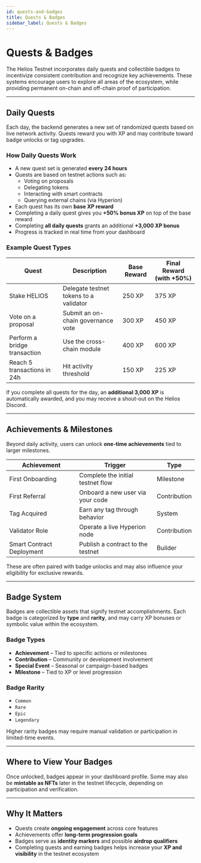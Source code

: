 ```yaml
---
id: quests-and-badges
title: Quests & Badges
sidebar_label: Quests & Badges
---
```


# Quests & Badges

The Helios Testnet incorporates daily quests and collectible badges to incentivize consistent contribution and recognize key achievements. These systems encourage users to explore all areas of the ecosystem, while providing permanent on-chain and off-chain proof of participation.

---

## Daily Quests

Each day, the backend generates a new set of randomized quests based on live network activity. Quests reward you with XP and may contribute toward badge unlocks or tag upgrades.

### How Daily Quests Work

- A new quest set is generated **every 24 hours**
- Quests are based on testnet actions such as:
  - Voting on proposals
  - Delegating tokens
  - Interacting with smart contracts
  - Querying external chains (via Hyperion)
- Each quest has its own **base XP reward**
- Completing a daily quest gives you **+50% bonus XP** on top of the base reward
- Completing **all daily quests** grants an additional **+3,000 XP bonus**
- Progress is tracked in real time from your dashboard

### Example Quest Types

| Quest | Description | Base Reward | Final Reward (with +50%) |
|-------|-------------|-------------|---------------------------|
| Stake HELIOS | Delegate testnet tokens to a validator | 250 XP | 375 XP |
| Vote on a proposal | Submit an on-chain governance vote | 300 XP | 450 XP |
| Perform a bridge transaction | Use the cross-chain module | 400 XP | 600 XP |
| Reach 5 transactions in 24h | Hit activity threshold | 150 XP | 225 XP |

If you complete all quests for the day, an **additional 3,000 XP** is automatically awarded, and you may receive a shout-out on the Helios Discord.

---

## Achievements & Milestones

Beyond daily activity, users can unlock **one-time achievements** tied to larger milestones.

| Achievement | Trigger | Type |
|-------------|---------|------|
| First Onboarding | Complete the initial testnet flow | Milestone |
| First Referral | Onboard a new user via your code | Contribution |
| Tag Acquired | Earn any tag through behavior | System |
| Validator Role | Operate a live Hyperion node | Contribution |
| Smart Contract Deployment | Publish a contract to the testnet | Builder |

These are often paired with badge unlocks and may also influence your eligibility for exclusive rewards.

---

## Badge System

Badges are collectible assets that signify testnet accomplishments. Each badge is categorized by **type** and **rarity**, and may carry XP bonuses or symbolic value within the ecosystem.

### Badge Types

- **Achievement** – Tied to specific actions or milestones  
- **Contribution** – Community or development involvement  
- **Special Event** – Seasonal or campaign-based badges  
- **Milestone** – Tied to XP or level progression  

### Badge Rarity

- `Common`  
- `Rare`  
- `Epic`  
- `Legendary`

Higher rarity badges may require manual validation or participation in limited-time events.

---

## Where to View Your Badges

Once unlocked, badges appear in your dashboard profile. Some may also be **mintable as NFTs** later in the testnet lifecycle, depending on participation and verification.

---

## Why It Matters

- Quests create **ongoing engagement** across core features  
- Achievements offer **long-term progression goals**  
- Badges serve as **identity markers** and possible **airdrop qualifiers**  
- Completing quests and earning badges helps increase your **XP and visibility** in the testnet ecosystem  